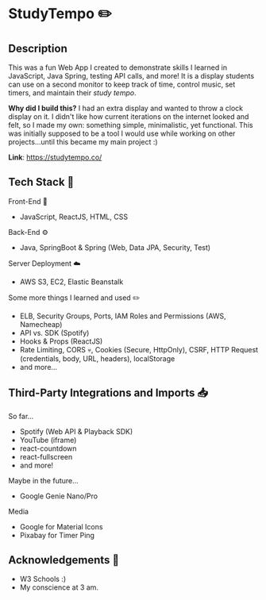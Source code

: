 # StudyTempo ✏️

## Description
This was a fun Web App I created to demonstrate skills I learned in JavaScript,
Java Spring, testing API calls, and more! It is a display students can use on a 
second monitor to keep track of time, control music, set timers, and maintain 
their _study tempo_.

**Why did I build this?** I had an extra display and wanted to throw a clock display on it. I didn't like how current iterations on the internet looked and felt, so I made my own:
something simple, minimalistic, yet functional. This was initially supposed to be a tool I would use while working on other projects...until this became my main project :)

**Link**: https://studytempo.co/

## Tech Stack 🥞
Front-End 📲
* JavaScript, ReactJS, HTML, CSS

Back-End ⚙️
* Java, SpringBoot & Spring (Web, Data JPA, Security, Test)

Server Deployment ☁️
* AWS S3, EC2, Elastic Beanstalk

Some more things I learned and used ✏️
* ELB, Security Groups, Ports, IAM Roles and Permissions (AWS, Namecheap)
* API vs. SDK (Spotify)
* Hooks & Props (ReactJS)
* Rate Limiting, CORS 💀, Cookies (Secure, HttpOnly), CSRF, HTTP Request (credentials, body, URL, headers), localStorage
* and more...

## Third-Party Integrations and Imports 📥
So far...
* Spotify (Web API & Playback SDK)
* YouTube (iframe)
* react-countdown
* react-fullscreen
* and more!
  
Maybe in the future...
* Google Genie Nano/Pro
  
Media
* Google for Material Icons
* Pixabay for Timer Ping

## Acknowledgements 🙌
* W3 Schools :)
* My conscience at 3 am.
